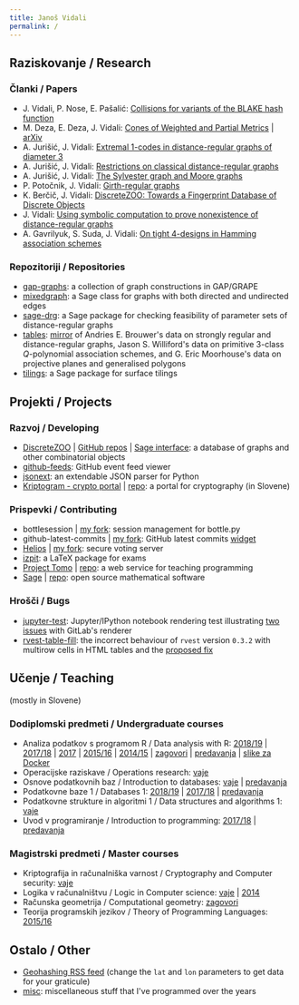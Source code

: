 ```yaml
---
title: Janoš Vidali
permalink: /
---
```


## Raziskovanje / Research

### Članki / Papers

* J. Vidali, P. Nose, E. Pašalić: [Collisions for variants of the BLAKE hash function](http://lkrv.fri.uni-lj.si/~janos/blake/collisions.pdf)
* M. Deza, E. Deza, J. Vidali: [Cones of Weighted and Partial Metrics](http://lkrv.fri.uni-lj.si/~janos/cones/) \| [arXiv](http://arxiv.org/abs/1101.0517)
* A. Jurišić, J. Vidali: [Extremal 1-codes in distance-regular graphs of diameter 3](http://link.springer.com/article/10.1007/s10623-012-9651-0)
* A. Jurišić, J. Vidali: [Restrictions on classical distance-regular graphs](http://link.springer.com/article/10.1007/s10801-017-0765-3)
* A. Jurišić, J. Vidali: [The Sylvester graph and Moore graphs](https://www.sciencedirect.com/science/article/pii/S0195669818300313)
* P. Potočnik, J. Vidali: [Girth-regular graphs](https://arxiv.org/abs/1802.01881)
* K. Berčič, J. Vidali: [DiscreteZOO: Towards a Fingerprint Database of Discrete Objects](https://link.springer.com/chapter/10.1007%2F978-3-319-96418-8_5)
* J. Vidali: [Using symbolic computation to prove nonexistence of distance-regular graphs](http://www.combinatorics.org/ojs/index.php/eljc/article/view/v25i4p21)
* A. Gavrilyuk, S. Suda, J. Vidali: [On tight 4-designs in Hamming association schemes](http://arxiv.org/abs/1809.07553)

### Repozitoriji / Repositories

* [gap-graphs](https://github.com/jaanos/gap-graphs): a collection of graph constructions in GAP/GRAPE
* [mixedgraph](https://github.com/jaanos/mixedgraph): a Sage class for graphs with both directed and undirected edges
* [sage-drg](https://github.com/jaanos/sage-drg): a Sage package for checking feasibility of parameter sets of distance-regular graphs
* [tables](https://github.com/jaanos/tables): [mirror](https://jaanos.github.io/tables) of Andries E. Brouwer's data on strongly regular and distance-regular graphs, Jason S. Williford's data on primitive 3-class *Q*-polynomial association schemes, and G. Eric Moorhouse's data on projective planes and generalised polygons
* [tilings](https://github.com/jaanos/tilings): a Sage package for surface tilings


## Projekti / Projects

### Razvoj / Developing

* [DiscreteZOO](https://discretezoo.xyz) \| [GitHub repos](https://github.com/DiscreteZOO) \| [Sage interface](https://github.com/DiscreteZOO/DiscreteZOO-sage): a database of graphs and other combinatorial objects
* [github-feeds](https://github.com/jaanos/github-feeds): GitHub event feed viewer
* [jsonext](https://github.com/jaanos/jsonext): an extendable JSON parser for Python
* [Kriptogram - crypto portal](https://lkrv.fri.uni-lj.si/crypto-portal/) \| [repo](https://github.com/jaanos/crypto-portal): a portal for cryptography (in Slovene)

### Prispevki / Contributing

* bottlesession \| [my fork](https://github.com/jaanos/bottlesession): session management for bottle.py
* github-latest-commits \| [my fork](https://github.com/jaanos/github-latest-commits-widget): GitHub latest commits [widget](https://jaanos.github.io/github-latest-commits-widget/?username=jaanos&repo=jaanos.github.io)
* [Helios](https://heliosvoting.org/) \| [my fork](https://github.com/jaanos/helios-server): secure voting server
* [izpit](https://github.com/ul-fmf/izpit): a LaTeX package for exams
* [Project Tomo](https://www.projekt-tomo.si/) \| [repo](https://github.com/ul-fmf/projekt-tomo): a web service for teaching programming
* [Sage](http://www.sagemath.org/) \| [repo](https://github.com/sagemath/sage): open source mathematical software

### Hrošči / Bugs

* [jupyter-test](https://github.com/jaanos/jupyter-test): Jupyter/IPython notebook rendering test illustrating [two](https://gitlab.com/gitlab-org/gitlab-ce/issues/31910) [issues](https://gitlab.com/gitlab-org/gitlab-ce/issues/37536) with GitLab's renderer
* [rvest-table-fill](https://github.com/jaanos/rvest-table-fill): the incorrect behaviour of `rvest` version `0.3.2` with multirow cells in HTML tables and the [proposed fix](https://github.com/hadley/rvest/pull/196)


## Učenje / Teaching
(mostly in Slovene)

### Dodiplomski predmeti / Undergraduate courses

* Analiza podatkov s programom R / Data analysis with R: [2018/19](https://github.com/jaanos/APPR-2018-19) \| [2017/18](https://github.com/jaanos/APPR-2017-18) \| [2017](https://github.com/jaanos/APPR-2017) \| [2015/16](https://github.com/jaanos/APPR-2015-16) \| [2014/15](https://github.com/jaanos/APPR-2014-15) \| [zagovori](https://github.com/jaanos/APPR-zagovori) \| [predavanja](https://github.com/alenFMF/APPR-15-16) \| [slike za Docker](https://github.com/jaanos/APPR-docker)
* Operacijske raziskave / Operations research: [vaje](https://github.com/jaanos/operacijske-raziskave)
* Osnove podatkovnih baz / Introduction to databases: [vaje](https://github.com/jaanos/OPB) \| [predavanja](https://github.com/alenFMF/OPB14-15)
* Podatkovne baze 1 / Databases 1: [2018/19](https://github.com/jaanos/najboljsi-filmi) \| [2017/18](https://github.com/jaanos/banka) \| [predavanja](https://github.com/matijapretnar/podatkovne-baze-1-2)
* Podatkovne strukture in algoritmi 1 / Data structures and algorithms 1: [vaje](https://github.com/jaanos/PSA1)
* Uvod v programiranje / Introduction to programming: [2017/18](https://github.com/jaanos/zelvje-dirke) \| [predavanja](https://github.com/matijapretnar/uvod-v-programiranje)

### Magistrski predmeti / Master courses

* Kriptografija in računalniška varnost / Cryptography and Computer security: [vaje](https://github.com/jaanos/kirv)
* Logika v računalništvu / Logic in Computer science: [vaje](https://github.com/jaanos/LVR) \| [2014](https://github.com/jaanos/lvr-sat-janos)
* Računska geometrija / Computational geometry: [zagovori](/zagovori/)
* Teorija programskih jezikov / Theory of Programming Languages: [2015/16](https://github.com/jaanos/TPJ-2015-16)


## Ostalo / Other

* [Geohashing RSS feed](http://lkrv.fri.uni-lj.si/~janos/geohash.xml.php?lat=46&lon=14) (change the `lat` and `lon` parameters to get data for your graticule)
* [misc](https://github.com/jaanos/misc): miscellaneous stuff that I've programmed over the years
